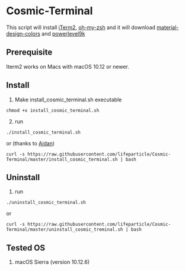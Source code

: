 # Cosmic-Terminal

This script will install [iTerm2](https://github.com/gnachman/iTerm2), [oh-my-zsh](https://github.com/robbyrussell/oh-my-zsh) and it will download [material-design-colors](https://github.com/MartinSeeler/iterm2-material-design) and [powerlevel9k](https://github.com/bhilburn/powerlevel9k)

## Prerequisite

Iterm2 works on Macs with macOS 10.12 or newer.

## Install

1. Make install_cosmic_terminal.sh executable
```
chmod +x install_cosmic_terminal.sh
```

2. run
```
./install_cosmic_terminal.sh
```

or (thanks to [Aidan](https://github.com/cyclotron3k))

```
curl -s https://raw.githubusercontent.com/lifeparticle/Cosmic-Terminal/master/install_cosmic_terminal.sh | bash
```

## Uninstall

1. run
```
./uninstall_cosmic_terminal.sh
```

or

```
curl -s https://raw.githubusercontent.com/lifeparticle/Cosmic-Terminal/master/uninstall_cosmic_treminal.sh | bash
```

## Tested OS
1. macOS Sierra (version 10.12.6)

